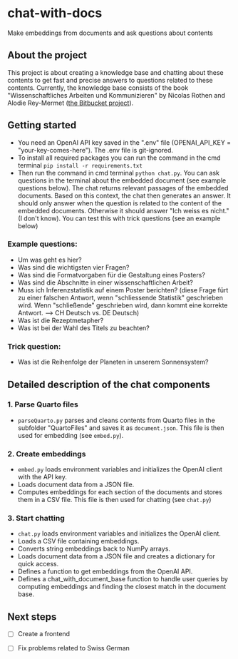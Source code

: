 # chat-with-docs
Make embeddings from documents and ask questions about contents

## About the project
This project is about creating a knowledge base and chatting about these contents to get fast and precise answers to questions related to these contents. Currently, the knowledge base consists of the book "Wissenschaftliches Arbeiten und Kommunizieren" by Nicolas Rothen and Alodie Rey-Mermet ([the Bitbucket project](https://bitbucket.org/nrothen/vorlesungsskript_m01_fs2021_wissarb/src/master/)).

## Getting started
* You need an OpenAI API key saved in the ".env" file (OPENAI_API_KEY = "your-key-comes-here"). The .env file is git-ignored.
* To install all required packages you can run the command in the cmd terminal `pip install -r requirements.txt`
* Then run the command in cmd terminal `python chat.py`. You can ask questions in the terminal about the embedded document (see example questions below). The chat returns relevant passages of the embedded documents. Based on this context, the chat then generates an answer. It should only answer when the question is related to the content of the embedded documents. Otherwise it should answer "Ich weiss es nicht." (I don't know). You can test this with trick questions (see an example below)

### Example questions:
* Um was geht es hier?
* Was sind die wichtigsten vier Fragen?
* Was sind die Formatvorgaben für die Gestaltung eines Posters?
* Was sind die Abschnitte in einer wissenschaftlichen Arbeit?
* Muss ich Inferenzstatistik auf einem Poster berichten? (diese Frage fürt zu einer falschen Antwort, wenn "schliessende Statistik" geschrieben wird. Wenn "schließende" geschrieben wird, dann kommt eine korrekte Antwort. --> CH Deutsch vs. DE Deutsch)
* Was ist die Rezeptmetapher?
* Was ist bei der Wahl des Titels zu beachten?

### Trick question:
* Was ist die Reihenfolge der Planeten in unserem Sonnensystem?

## Detailed description of the chat components
### 1. Parse Quarto files
* `parseQuarto.py` parses and cleans contents from Quarto files in the subfolder "QuartoFiles" and saves it as `document.json`. This file is then used for embedding (see `embed.py`).

### 2. Create embeddings
* `embed.py` loads environment variables and initializes the OpenAI client with the API key.
* Loads document data from a JSON file.
* Computes embeddings for each section of the documents and stores them in a CSV file. This file is then used for chatting (see `chat.py`)

### 3. Start chatting
* `chat.py` loads environment variables and initializes the OpenAI client.
* Loads a CSV file containing embeddings.
* Converts string embeddings back to NumPy arrays.
* Loads document data from a JSON file and creates a dictionary for quick access.
* Defines a function to get embeddings from the OpenAI API.
* Defines a chat_with_document_base function to handle user queries by computing embeddings and finding the closest match in the document base.

## Next steps
- [ ] Create a frontend
- [ ] Fix problems related to Swiss German 


